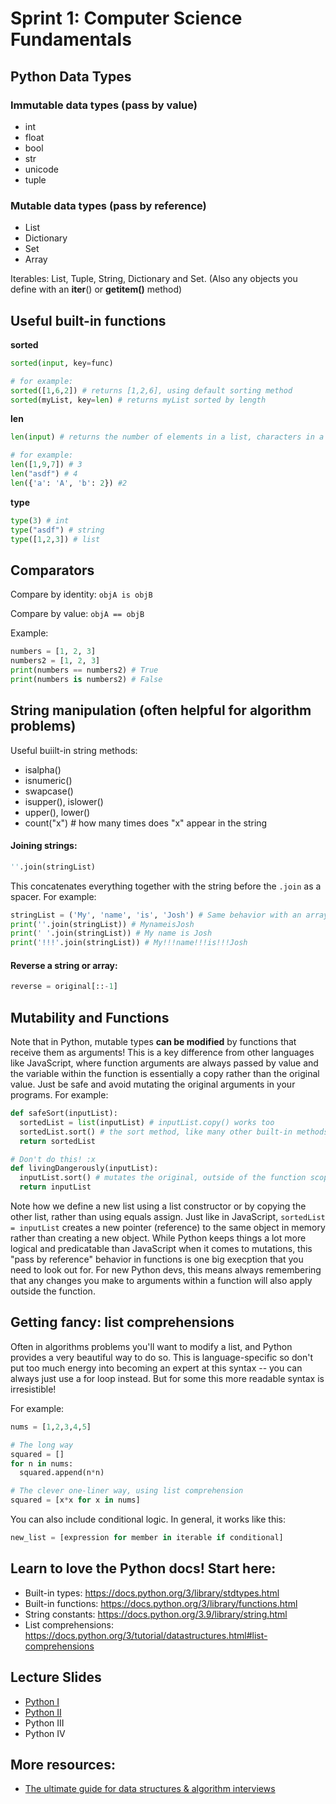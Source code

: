 # Sprint 1: Computer Science Fundamentals

## Python Data Types
### Immutable data types (pass by value)
* int
* float
* bool
* str
* unicode
* tuple

### Mutable data types (pass by reference)
* List
* Dictionary
* Set
* Array

Iterables: List, Tuple, String, Dictionary and Set.
(Also any objects you define with an __iter__() or __getitem()__ method)

## Useful built-in functions
**sorted**
```python
sorted(input, key=func)

# for example:
sorted([1,6,2]) # returns [1,2,6], using default sorting method
sorted(myList, key=len) # returns myList sorted by length
```
**len**
```python
len(input) # returns the number of elements in a list, characters in a string, keys in a dictionary, etc

# for example:
len([1,9,7]) # 3
len("asdf") # 4
len({'a': 'A', 'b': 2}) #2
```

**type**
```python
type(3) # int
type("asdf") # string
type([1,2,3]) # list
```
## Comparators
Compare by identity: `objA is objB`

Compare by value: `objA == objB`

Example:
```python
numbers = [1, 2, 3]
numbers2 = [1, 2, 3]
print(numbers == numbers2) # True
print(numbers is numbers2) # False
```

## String manipulation (often helpful for algorithm problems)

Useful buiilt-in string methods: 
* isalpha()
* isnumeric()
* swapcase()
* isupper(), islower()
* upper(), lower()
* count("x") # how many times does "x" appear in the string

#### Joining strings:
```python
''.join(stringList)
```
This concatenates everything together with the string before the `.join` as a spacer. For example:
```python
stringList = ('My', 'name', 'is', 'Josh') # Same behavior with an array or other iterable
print(''.join(stringList)) # MynameisJosh
print(' '.join(stringList)) # My name is Josh
print('!!!'.join(stringList)) # My!!!name!!!is!!!Josh
```

#### Reverse a string or array: 
```python
reverse = original[::-1]
```

## Mutability and Functions 
Note that in Python, mutable types **can be modified** by functions that receive them as arguments! This is a key difference from other languages like JavaScript, where function arguments are always passed by value and the variable within the function is essentially a copy rather than the original value. Just be safe and avoid mutating the original arguments in your programs. For example:
```python
def safeSort(inputList):
  sortedList = list(inputList) # inputList.copy() works too
  sortedList.sort() # the sort method, like many other built-in methods you'll use, mutates the list
  return sortedList

# Don't do this! :x
def livingDangerously(inputList):
  inputList.sort() # mutates the original, outside of the function scope
  return inputList
```

Note how we define a new list using a list constructor or by copying the other list, rather than using equals assign. Just like in JavaScript, `sortedList = inputList` creates a new pointer (reference) to the same object in memory rather than creating a new object. While Python keeps things a lot more logical and predicatable than JavaScript when it comes to mutations, this "pass by reference" behavior in functions is one big execption that you need to look out for. For new Python devs, this means always remembering that any changes you make to arguments within a function will also apply outside the function.

## Getting fancy: list comprehensions
Often in algorithms problems you'll want to modify a list, and Python provides a very beautiful way to do so. This is language-specific so don't put too much energy into becoming an expert at this syntax -- you can always just use a for loop instead. But for some this more readable syntax is irresistible!

For example:
```python
nums = [1,2,3,4,5]

# The long way
squared = []
for n in nums:
  squared.append(n*n)

# The clever one-liner way, using list comprehension
squared = [x*x for x in nums]
```

You can also include conditional logic. In general, it works like this:
```python
new_list = [expression for member in iterable if conditional]
```

## Learn to love the Python docs! Start here:
* Built-in types: https://docs.python.org/3/library/stdtypes.html
* Built-in functions: https://docs.python.org/3/library/functions.html
* String constants: https://docs.python.org/3.9/library/string.html
* List comprehensions: https://docs.python.org/3/tutorial/datastructures.html#list-comprehensions

## Lecture Slides
* [Python I](https://docs.google.com/presentation/d/1YwuicgzQFipK7Uymlq5Fm6Aq_PTPPm-4s6-XaXyp5T8/edit?usp=sharing)
* [Python II](https://docs.google.com/presentation/d/1W5pYcqYYgfhyYnISbIrLu__6HFcUJTqyDHirYPtMd24/edit?usp=sharing)
* Python III
* Python IV

## More resources:
* [The ultimate guide for data structures & algorithm interviews](https://dev.to/rahhularora/the-ultimate-guide-for-data-structures-algorithm-interviews-npo)

